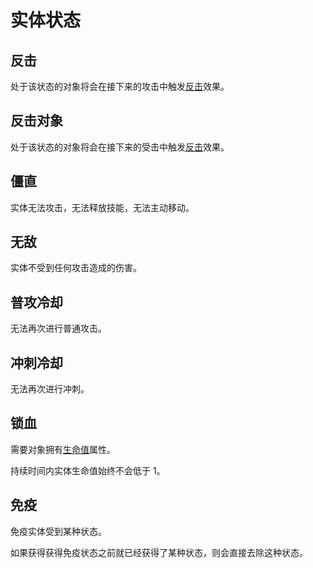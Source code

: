 # 实体状态

## 反击

处于该状态的对象将会在接下来的攻击中触发[反击](combat/effect.md#反击)效果。

## 反击对象

处于该状态的对象将会在接下来的受击中触发[反击](combat/effect.md#反击)效果。

## 僵直

实体无法攻击，无法释放技能，无法主动移动。

## 无敌

实体不受到任何攻击造成的伤害。

## 普攻冷却

无法再次进行普通攻击。

## 冲刺冷却

无法再次进行冲刺。

## 锁血

需要对象拥有[生命值](combat/entity.md#生命值)属性。

持续时间内实体生命值始终不会低于 1。

## 免疫

免疫实体受到某种状态。

如果获得获得免疫状态之前就已经获得了某种状态，则会直接去除这种状态。
